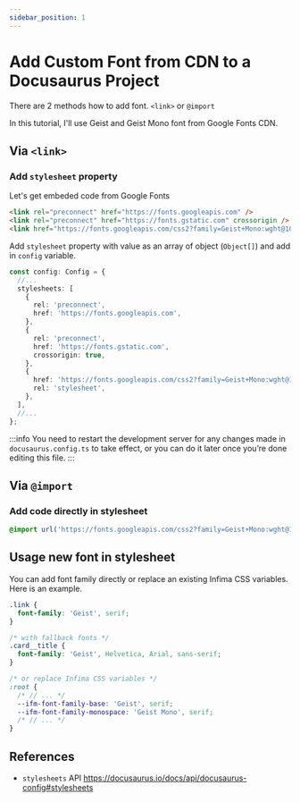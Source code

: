 ```yaml
---
sidebar_position: 1
---
```


# Add Custom Font from CDN to a Docusaurus Project

There are 2 methods how to add font. `<link>` or `@import`

In this tutorial, I'll use Geist and Geist Mono font from Google Fonts CDN.

## Via `<link>`

### Add `stylesheet` property

Let's get embeded code from Google Fonts

```html
<link rel="preconnect" href="https://fonts.googleapis.com" />
<link rel="preconnect" href="https://fonts.gstatic.com" crossorigin />
<link href="https://fonts.googleapis.com/css2?family=Geist+Mono:wght@100..900&family=Geist:wght@100..900&display=swap" rel="stylesheet" />
```

Add `stylesheet` property with value as an array of object (`Object[]`) and add in `config` variable.

```ts title="docusaurus.config.ts"
const config: Config = {
  //...
  stylesheets: [
    {
      rel: 'preconnect',
      href: 'https://fonts.googleapis.com',
    },
    {
      rel: 'preconnect',
      href: 'https://fonts.gstatic.com',
      crossorigin: true,
    },
    {
      href: 'https://fonts.googleapis.com/css2?family=Geist+Mono:wght@100..900&family=Geist:wght@100..900&display=swap',
      rel: 'stylesheet',
    },
  ],
  //...
};
```

:::info
You need to restart the development server for any changes made in `docusaurus.config.ts` to take effect, or you can do it later once you’re done editing this file.
:::

## Via `@import`

### Add code directly in stylesheet

```css title="src/css/custom.css"
@import url('https://fonts.googleapis.com/css2?family=Geist+Mono:wght@100..900&family=Geist:wght@100..900&display=swap');
```

## Usage new font in stylesheet

You can add font family directly or replace an existing Infima CSS variables. Here is an example.

```css title="src/css/custom.css"
.link {
  font-family: 'Geist', serif;
}

/* with fallback fonts */
.card__title {
  font-family: 'Geist', Helvetica, Arial, sans-serif;
}

/* or replace Infima CSS variables */
:root {
  /* // ... */
  --ifm-font-family-base: 'Geist', serif;
  --ifm-font-family-monospace: 'Geist Mono', serif;
  /* // ... */
}
```

## References

- `stylesheets` API https://docusaurus.io/docs/api/docusaurus-config#stylesheets
